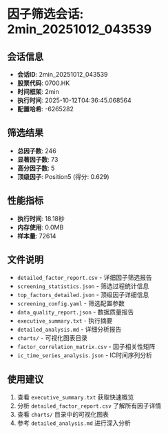 # 因子筛选会话: 2min_20251012_043539

## 会话信息
- **会话ID**: 2min_20251012_043539
- **股票代码**: 0700.HK
- **时间框架**: 2min
- **执行时间**: 2025-10-12T04:36:45.068564
- **配置哈希**: -6265282

## 筛选结果
- **总因子数**: 246
- **显著因子数**: 73
- **高分因子数**: 5
- **顶级因子**: Position5 (得分: 0.629)

## 性能指标
- **执行时间**: 18.18秒
- **内存使用**: 0.0MB
- **样本量**: 72614

## 文件说明
- `detailed_factor_report.csv` - 详细因子筛选报告
- `screening_statistics.json` - 筛选过程统计信息
- `top_factors_detailed.json` - 顶级因子详细信息
- `screening_config.yaml` - 筛选配置参数
- `data_quality_report.json` - 数据质量报告
- `executive_summary.txt` - 执行摘要
- `detailed_analysis.md` - 详细分析报告
- `charts/` - 可视化图表目录
- `factor_correlation_matrix.csv` - 因子相关性矩阵
- `ic_time_series_analysis.json` - IC时间序列分析

## 使用建议
1. 查看 `executive_summary.txt` 获取快速概览
2. 分析 `detailed_factor_report.csv` 了解所有因子详情
3. 查看 `charts/` 目录中的可视化图表
4. 参考 `detailed_analysis.md` 进行深入分析

